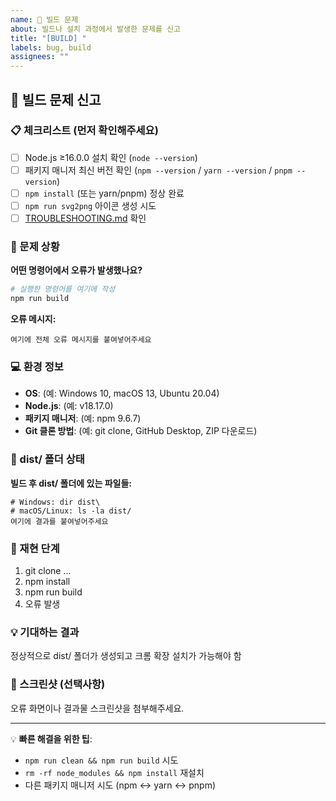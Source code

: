 ```yaml
---
name: 🔧 빌드 문제
about: 빌드나 설치 과정에서 발생한 문제를 신고
title: "[BUILD] "
labels: bug, build
assignees: ""
---
```


## 🔧 빌드 문제 신고

### 📋 체크리스트 (먼저 확인해주세요)

- [ ] Node.js ≥16.0.0 설치 확인 (`node --version`)
- [ ] 패키지 매니저 최신 버전 확인 (`npm --version` / `yarn --version` / `pnpm --version`)
- [ ] `npm install` (또는 yarn/pnpm) 정상 완료
- [ ] `npm run svg2png` 아이콘 생성 시도
- [ ] [TROUBLESHOOTING.md](../TROUBLESHOOTING.md) 확인

### 🚨 문제 상황

**어떤 명령어에서 오류가 발생했나요?**

```bash
# 실행한 명령어를 여기에 작성
npm run build
```

**오류 메시지:**

```
여기에 전체 오류 메시지를 붙여넣어주세요
```

### 💻 환경 정보

- **OS**: (예: Windows 10, macOS 13, Ubuntu 20.04)
- **Node.js**: (예: v18.17.0)
- **패키지 매니저**: (예: npm 9.6.7)
- **Git 클론 방법**: (예: git clone, GitHub Desktop, ZIP 다운로드)

### 📁 dist/ 폴더 상태

**빌드 후 dist/ 폴더에 있는 파일들:**

```
# Windows: dir dist\
# macOS/Linux: ls -la dist/
여기에 결과를 붙여넣어주세요
```

### 🔄 재현 단계

1. git clone ...
2. npm install
3. npm run build
4. 오류 발생

### 💡 기대하는 결과

정상적으로 dist/ 폴더가 생성되고 크롬 확장 설치가 가능해야 함

### 📸 스크린샷 (선택사항)

오류 화면이나 결과물 스크린샷을 첨부해주세요.

---

💡 **빠른 해결을 위한 팁**:

- `npm run clean && npm run build` 시도
- `rm -rf node_modules && npm install` 재설치
- 다른 패키지 매니저 시도 (npm ↔ yarn ↔ pnpm)
